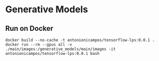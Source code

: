 # Generative Models

## Run on Docker

```docker
docker build --no-cache -t antonionicampos/tensorflow-lps:0.0.1 .
docker run --rm --gpus all -v ./main/images:/generative_models/main/images -it antonionicampos/tensorflow-lps:0.0.1 bash
```
